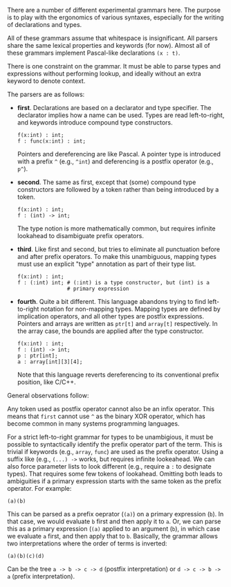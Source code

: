 
There are a number of different experimental grammars here. The purpose is
to play with the ergonomics of various syntaxes, especially for the writing
of declarations and types.

All of these grammars assume that whitespace is insignificant. All parsers
share the same lexical properties and keywords (for now). Almost all of these
grammars implement Pascal-like declarations `(x : t)`.

There is one constraint on the grammar. It must be able to parse types and
expressions without performing lookup, and ideally without an extra keyword
to denote context.

The parsers are as follows:

- **first**. Declarations are based on a declarator and type specifier. The
  declarator implies how a name can be used. Types are read left-to-right,
  and keywords introduce compound type constructors.
  
  ```
  f(x:int) : int;
  f : func(x:int) : int;
  ```

  Pointers and dereferencing are like Pascal. A pointer type is introduced
  with a prefix `^` (e.g., `^int`) and deferencing is a postfix operator
  (e.g., `p^`). 

- **second**. The same as first, except that (some) compound type constructors
  are followed by a token rather than being introduced by a token.
  
  ```
  f(x:int) : int;
  f : (int) -> int;
  ```

  The type notion is more mathematically common, but requires infinite lookahead
  to disambiguate prefix operators.

- **third**. Like first and second, but tries to eliminate all punctuation
  before and after prefix operators. To make this unambiguous, mapping types
  must use an explicit "type" annotation as part of their type list.

  ```
  f(x:int) : int;
  f : (:int) int; # (:int) is a type constructor, but (int) is a
                  # primary expression
  ```

- **fourth**. Quite a bit different. This language abandons trying to find
  left-to-right notation for non-mapping types. Mapping types are defined by
  implication operators, and all other types are postfix expressions. Pointers
  and arrays are written as `ptr[t]` and `array[t]` respectively. In the array
  case, the bounds are applied after the type constructor. 

  ```
  f(x:int) : int;
  f : (int) -> int;
  p : ptr[int];
  a : array[int][3][4];
  ```

  Note that this language reverts dereferencing to its conventional prefix
  position, like C/C++.

General observations follow:

Any token used as postfix operator cannot also be an infix operator. This means
that `first` cannot use `^` as the binary XOR operator, which has become common
in many systems programming languages.

For a strict left-to-right grammar for types to be unambigious, it must be
possible to syntactically identify the prefix operator part of the term. This is
trivial if keywords (e.g., `array`, `func`) are used as the prefix operator.
Using a suffix like (e.g., `(...) ->` works, but requires infinite lookeahead.
We can also force parameter lists to look different (e.g., require a `:` to
designate types). That requires some few tokens of lookahead.
Omitting both leads to ambiguities if a primary expression starts with the same
token as the prefix operator. For example:

```
(a)(b)
```

This can be parsed as a prefix oeprator (`(a)`) on a primary expression (`b`).
In that case, we would evaluate `b` first and then apply it to `a`. Or, we can
parse this as a primary expression (`(a)` applied to an argument (`b`), in which
case we evaluate `a` first, and then apply that to `b`. Basically, the grammar
allows two interpretations where the order of terms is inverted:

```
(a)(b)(c)(d)
```

Can be the tree `a -> b -> c -> d` (postfix interpretation) or 
`d -> c -> b -> a` (prefix interpretation).
